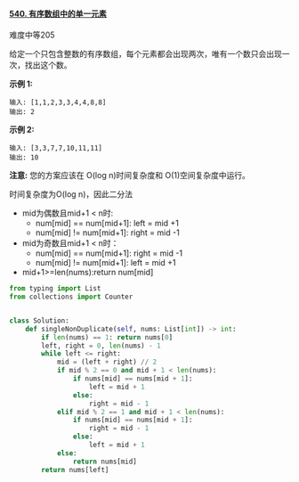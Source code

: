 #### [540. 有序数组中的单一元素](https://leetcode-cn.com/problems/single-element-in-a-sorted-array/)

难度中等205

给定一个只包含整数的有序数组，每个元素都会出现两次，唯有一个数只会出现一次，找出这个数。

**示例 1:**

```
输入: [1,1,2,3,3,4,4,8,8]
输出: 2
```

**示例 2:**

```
输入: [3,3,7,7,10,11,11]
输出: 10
```

**注意:** 您的方案应该在 O(log n)时间复杂度和 O(1)空间复杂度中运行。



时间复杂度为O(log n)，因此二分法

* mid为偶数且mid+1 < n时:
  * num[mid] == num[mid+1]: left = mid +1
  * num[mid] != num[mid+1]: right = mid -1
* mid为奇数且mid+1 < n时：
  * num[mid] == num[mid+1]: right = mid -1
  * num[mid] != num[mid+1]: left = mid +1 
* mid+1>=len(nums):return num[mid]



```python
from typing import List
from collections import Counter


class Solution:
    def singleNonDuplicate(self, nums: List[int]) -> int:
        if len(nums) == 1: return nums[0]
        left, right = 0, len(nums) - 1
        while left <= right:
            mid = (left + right) // 2
            if mid % 2 == 0 and mid + 1 < len(nums):
                if nums[mid] == nums[mid + 1]:
                    left = mid + 1
                else:
                    right = mid - 1
            elif mid % 2 == 1 and mid + 1 < len(nums):
                if nums[mid] == nums[mid + 1]:
                    right = mid - 1
                else:
                    left = mid + 1
            else:
                return nums[mid]
        return nums[left]
```

